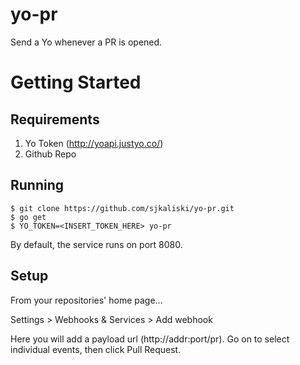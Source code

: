 yo-pr
=====

Send a Yo whenever a PR is opened.

# Getting Started

## Requirements

1. Yo Token (http://yoapi.justyo.co/)
2. Github Repo

## Running

```
$ git clone https://github.com/sjkaliski/yo-pr.git
$ go get
$ YO_TOKEN=<INSERT_TOKEN_HERE> yo-pr
```

By default, the service runs on port 8080.

## Setup

From your repositories' home page...

Settings > Webhooks & Services > Add webhook

Here you will add a payload url (http://addr:port/pr). Go on to select individual events, then click Pull Request.
